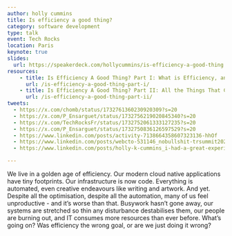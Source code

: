 ```yaml
---
author: holly cummins
title: Is efficiency a good thing?
category: software development
type: talk
event: Tech Rocks
location: Paris
keynote: true
slides:
  url: https://speakerdeck.com/hollycummins/is-efficiency-a-good-thing
resources:
    - title: Is Efficiency A Good Thing? Part I: What is Efficiency, and Are We Any Good At It?
      url: /is-efficiency-a-good-thing-part-i/
    - title: Is Efficiency A Good Thing? Part II: All the Things That Can Go Wrong
      url: /is-efficiency-a-good-thing-part-ii/    
tweets:
  - https://x.com/chomb/status/1732761360230920309?s=20
  - https://x.com/P_Ensarguet/status/1732756219020845340?s=20
  - https://x.com/TechRocksFr/status/1732752061333127235?s=20
  - https://x.com/P_Ensarguet/status/1732750836126597529?s=20
  - https://www.linkedin.com/posts/activity-7138664358607323136-hhOf
  - https://www.linkedin.com/posts/webcto-531146_nobullshit-trsummit2023-cto-activity-7138973397979389952-vhBr?utm_source=share&utm_medium=member_desktop
  - https://www.linkedin.com/posts/holly-k-cummins_i-had-a-great-experience-at-techrocks-this-activity-7138857656995209218-ZVji?utm_source=share&utm_medium=member_desktop

---
```


We live in a golden age of efficiency. Our modern cloud native applications have tiny footprints. Our infrastructure is now code. Everything is automated, even creative endeavours like writing and artwork. And yet. Despite all the optimisation, despite all the automation, many of us feel unproductive - and it’s worse than that. Busywork hasn’t gone away, our systems are stretched so thin any disturbance destabilises them, our people are burning out, and IT consumes more resources than ever before. What’s going on? Was efficiency the wrong goal, or are we just doing it wrong?